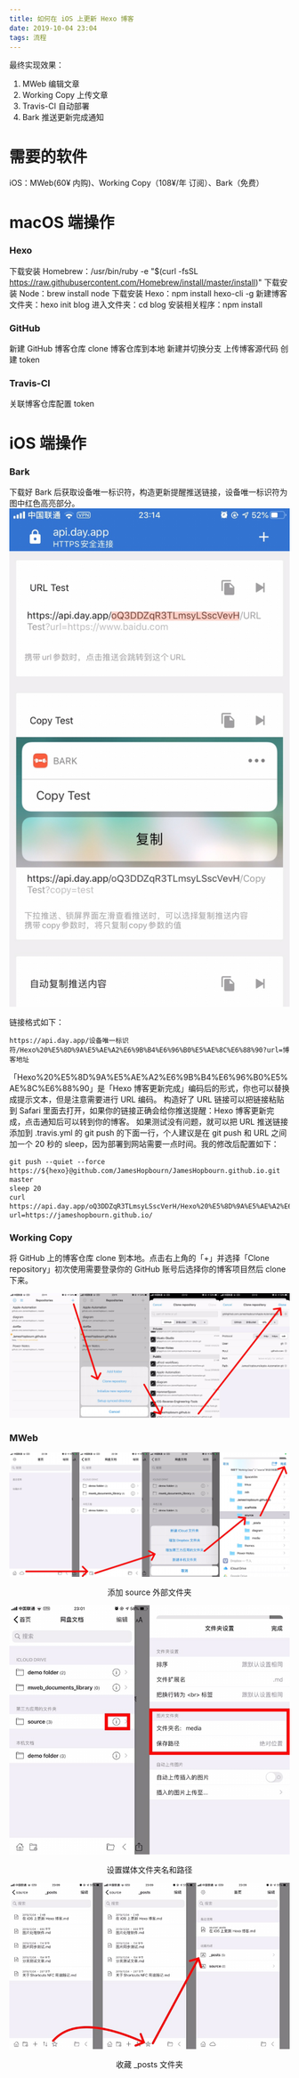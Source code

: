 ```yaml
---
title: 如何在 iOS 上更新 Hexo 博客
date: 2019-10-04 23:04
tags: 流程
---
```


最终实现效果：
1. MWeb 编辑文章 
2. Working Copy 上传文章 
3. Travis-CI 自动部署 
4. Bark 推送更新完成通知

<!-- more -->

# 需要的软件
iOS：MWeb(60¥ 内购)、Working Copy（108¥/年 订阅）、Bark（免费）

# macOS 端操作
### Hexo
下载安装 Homebrew：/usr/bin/ruby -e "$(curl -fsSL https://raw.githubusercontent.com/Homebrew/install/master/install)"
下载安装 Node：brew install node
下载安装 Hexo：npm install hexo-cli -g
新建博客文件夹：hexo init blog
进入文件夹：cd blog
安装相关程序：npm install

### GitHub
新建 GitHub 博客仓库
clone 博客仓库到本地
新建并切换分支
上传博客源代码
创建 token

### Travis-CI
关联博客仓库配置 token

# iOS 端操作
### Bark
下载好 Bark 后获取设备唯一标识符，构造更新提醒推送链接，设备唯一标识符为图中红色高亮部分。
![](/media/15702021204276.jpg)


链接格式如下：
```
https://api.day.app/设备唯一标识符/Hexo%20%E5%8D%9A%E5%AE%A2%E6%9B%B4%E6%96%B0%E5%AE%8C%E6%88%90?url=博客地址
```
「Hexo%20%E5%8D%9A%E5%AE%A2%E6%9B%B4%E6%96%B0%E5%AE%8C%E6%88%90」是「Hexo 博客更新完成」编码后的形式，你也可以替换成提示文本，但是注意需要进行 URL 编码。
构造好了 URL 链接可以把链接粘贴到 Safari 里面去打开，如果你的链接正确会给你推送提醒：Hexo 博客更新完成，点击通知后可以转到你的博客。
如果测试没有问题，就可以把 URL 推送链接添加到 .travis.yml 的 git push 的下面一行，个人建议是在 git push 和 URL 之间加一个 20 秒的 sleep，因为部署到网站需要一点时间。我的修改后配置如下：
```
git push --quiet --force https://${hexo}@github.com/JamesHopbourn/JamesHopbourn.github.io.git master
sleep 20
curl https://api.day.app/oQ3DDZqR3TLmsyLSscVerH/Hexo%20%E5%8D%9A%E5%AE%A2%E6%9B%B4%E6%96%B0%E5%AE%8C%E6%88%90?url=https://jameshopbourn.github.io/
```

### Working Copy
将 GitHub 上的博客仓库 clone 到本地。点击右上角的「+」并选择「Clone repository」初次使用需要登录你的 GitHub 账号后选择你的博客项目然后 clone 下来。

![](/media/15702020493448.jpg)

### MWeb
![](/media/15702016171330.jpg)
<center>添加 source 外部文件夹</center> 

![](/media/15702017101305.jpg)
<center>设置媒体文件夹名和路径</center>


![](/media/15702018281789.jpg)
<center>收藏 _posts 文件夹</center>
